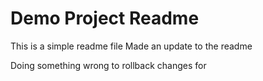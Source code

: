 # Demo Project Readme

This is a simple readme file
Made an update to the readme


Doing something wrong to rollback changes for
